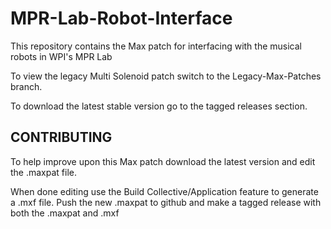 # MPR-Lab-Robot-Interface
This repository contains the Max patch for interfacing with the musical robots in WPI's MPR Lab

To view the legacy Multi Solenoid patch switch to the Legacy-Max-Patches branch.

To download the latest stable version go to the tagged releases section.

## CONTRIBUTING
To help improve upon this Max patch download the latest version and edit the .maxpat file.

When done editing use the Build Collective/Application feature to generate a .mxf file. Push the new .maxpat to github and make a tagged release with both the .maxpat and .mxf
